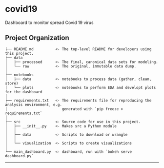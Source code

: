 covid19
==============================

Dashboard to monitor spread Covid 19 virus

Project Organization
------------

    ├── README.md          <- The top-level README for developers using this project.
    ├── data
    │   ├── processed      <- The final, canonical data sets for modeling.
    │   └── raw            <- The original, immutable data dump.
    │
    ├── notebooks          
    │   ├── data           <- notebooks to process data (gather, clean, store)
    │   └── plots          <- notebooks to perform EDA and developt plots for the dashboard
    │
    ├── requirements.txt   <- The requirements file for reproducing the analysis environment, e.g.
    │                         generated with `pip freeze > requirements.txt`
    │
    ├── src                <- Source code for use in this project.
    │   ├── __init__.py    <- Makes src a Python module
    │   │
    │   ├── data           <- Scripts to download or wrangle
    │   │
    │   └── visualization  <- Scripts to create visualizations
    │
    └── main_dashboard.py  <- dashboard, run with `bokeh serve dashboard.py`


--------

